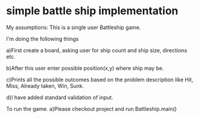 # simple battle ship implementation



My assumptions:
This is a single user Battleship game. 

I'm doing the following things

a)First create a board, asking user for ship count and ship size, directions etc.

b)After this user enter possible position(x,y) where ship may be.

c)Prints all the possible outcomes based on the problem description like Hit, Miss, Already taken, Win, Sunk.

d)I have added standard validation of input.

To run the game.
a)Please checkout project and run Battleship.main()
